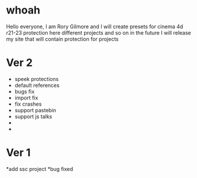 # whoah
Hello everyone, I am Rory Gilmore and I will create presets for cinema 4d r21-23 protection here different projects and so on in the future I will release my site that will contain protection for projects
# Ver 2 
* speek protections 
* default references
* bugs fix
* import fix
* fix crashes
* support pastebin
* support js talks
* 
*
# Ver 1
*add ssc project
*bug fixed
